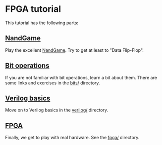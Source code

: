 # FPGA tutorial

This tutorial has the following parts:

## [NandGame](http://nandgame.com/)

Play the excellent [NandGame](http://nandgame.com/). Try to get at least to
"Data Flip-Flop".

## [Bit operations](bits/)

If you are not familiar with bit operations, learn a bit about them. There
are some links and exercises in the [bits/](bits/) directory.

## [Verilog basics](verilog/)

Move on to Verilog basics in the [verilog/](verilog/) directory.

## [FPGA](fpga/)

Finally, we get to play with real hardware. See the [fpga/](fpga/) directory.
